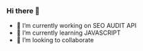 ### Hi there 👋






- 🔭 I’m currently working on SEO AUDIT API
- 🌱 I’m currently learning JAVASCRIPT
- 👯 I’m looking to collaborate
 



